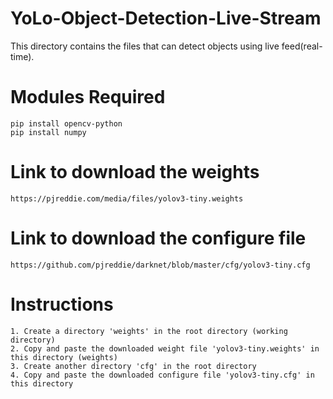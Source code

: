 # YoLo-Object-Detection-Live-Stream 
This directory contains the files that can detect objects using live feed(real-time). 
# Modules Required
    pip install opencv-python
    pip install numpy 
# Link to download the weights
    https://pjreddie.com/media/files/yolov3-tiny.weights
# Link to download the configure file
    https://github.com/pjreddie/darknet/blob/master/cfg/yolov3-tiny.cfg
# Instructions
    1. Create a directory 'weights' in the root directory (working directory)
    2. Copy and paste the downloaded weight file 'yolov3-tiny.weights' in this directory (weights)
    3. Create another directory 'cfg' in the root directory 
    4. Copy and paste the downloaded configure file 'yolov3-tiny.cfg' in this directory
